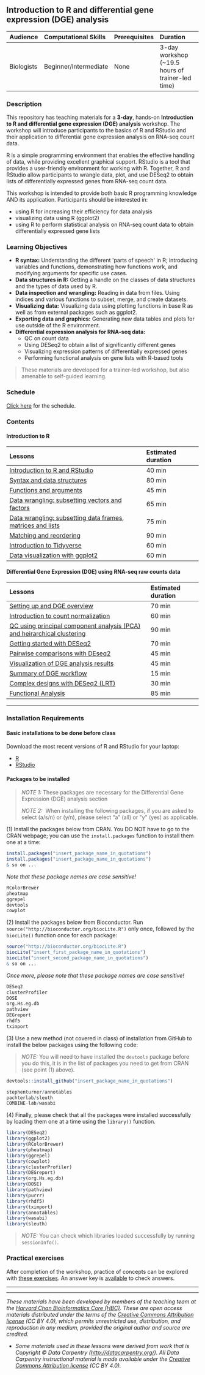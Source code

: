 ## Introduction to R and differential gene expression (DGE) analysis

| Audience | Computational Skills | Prerequisites | Duration |
:----------|:----------|:----------|:----------|
| Biologists | Beginner/Intermediate | None | 3-day workshop (~19.5 hours of trainer-led time)|

### Description
This repository has teaching materials for a **3-day**, hands-on **Introduction to R and differential gene expression (DGE) analysis** workshop. The workshop will introduce participants to the basics of R and RStudio and their application to differential gene expression analysis on RNA-seq count data.

R is a simple programming environment that enables the effective handling of data, while providing excellent graphical support. RStudio is a tool that provides a user-friendly environment for working with R. Together, R and RStudio allow participants to wrangle data, plot, and use DESeq2 to obtain lists of differentially expressed genes from RNA-seq count data.

This workshop is intended to provide both basic R programming knowledge AND its application. Participants should be interested in:

- using R for increasing their efficiency for data analysis
- visualizing data using R (ggplot2)
- using R to perform statistical analysis on RNA-seq count data to obtain differentially expressed gene lists

### Learning Objectives

- **R syntax:** Understanding the different 'parts of speech' in R; introducing variables and functions, demonstrating how functions work, and modifying arguments for specific use cases.
- **Data structures in R:** Getting a handle on the classes of data structures and the types of data used by R.
- **Data inspection and wrangling:** Reading in data from files. Using indices and various functions to subset, merge, and create datasets.
- **Visualizing data:** Visualizing data using plotting functions in base R as well as from external packages such as ggplot2.
- **Exporting data and graphics:** Generating new data tables and plots for use outside of the R environment.
- **Differential expression analysis for RNA-seq data:**
  - QC on count data
  - Using DESeq2 to obtain a list of significantly different genes
  - Visualizing expression patterns of differentially expressed genes
  - Performing functional analysis on gene lists with R-based tools

> These materials are developed for a trainer-led workshop, but also amenable to self-guided learning.

### Schedule

[Click here](https://hbctraining.github.io/Intro-to-R-with-DGE/schedule/) for the schedule.

### Contents

#### Introduction to R

| Lessons            | Estimated duration |
|:------------------------|:----------|
|[Introduction to R and RStudio](https://hbctraining.github.io/Intro-to-R/lessons/01_introR-R-and-RStudio.html) | 40 min |
|[Syntax and data structures](https://hbctraining.github.io/Intro-to-R/lessons/02_introR-syntax-and-data-structures.html) | 80 min |
|[Functions and arguments](https://hbctraining.github.io/Intro-to-R/lessons/03_introR-functions-and-arguments.html) | 45 min |
|[Data wrangling: subsetting vectors and factors](https://hbctraining.github.io/Intro-to-R/lessons/04_introR-data-wrangling.html) | 65 min |
|[Data wrangling: subsetting data frames, matrices and lists](https://hbctraining.github.io/Intro-to-R/lessons/05_introR-data-wrangling2.html) | 75 min |
|[Matching and reordering](https://hbctraining.github.io/Intro-to-R/lessons/06_advR-matching.html) | 90 min |
|[Introduction to Tidyverse](https://hbctraining.github.io/Intro-to-R/lessons/07_intro_tidyverse.html) | 60 min |
|[Data visualization with ggplot2](https://hbctraining.github.io/Intro-to-R/lessons/08_ggplot2.html) | 60 min |

#### Differential Gene Expression (DGE) using RNA-seq raw counts data

| Lessons            | Estimated duration |
|:------------------------|:----------|
|[Setting up and DGE overview](https://hbctraining.github.io/DGE_workshop/lessons/01_DGE_setup_and_overview.html) | 70 min |
|[Introduction to count normalization](https://hbctraining.github.io/DGE_workshop/lessons/02_DGE_count_normalization.html) | 60 min |
|[QC using principal component analysis (PCA) and heirarchical clustering](https://hbctraining.github.io/DGE_workshop/lessons/03_DGE_QC_analysis.html) | 90 min |
|[Getting started with DESeq2](https://hbctraining.github.io/DGE_workshop/lessons/04_DGE_DESeq2_analysis.html) | 70 min |
|[Pairwise comparisons with DEseq2](https://hbctraining.github.io/DGE_workshop/lessons/05_DGE_DESeq2_analysis2.html) | 45 min |
|[Visualization of DGE analysis results](https://hbctraining.github.io/Intro-to-R-with-DGE/lessons/B1_DGE_visualizing_results.html) | 45 min |
|[Summary of DGE workflow](https://hbctraining.github.io/DGE_workshop/lessons/07_DGE_summarizing_workflow.html) | 15 min |
|[Complex designs with DESeq2 (LRT)](https://hbctraining.github.io/DGE_workshop/lessons/08_DGE_LRT.html) | 30 min |
|[Functional Analysis](https://hbctraining.github.io/DGE_workshop/lessons/10_functional_analysis.html) | 85 min |

***

### Installation Requirements

#### Basic installations to be done before class

Download the most recent versions of R and RStudio for your laptop:

 - [R](http://lib.stat.cmu.edu/R/CRAN/) 
 - [RStudio](https://www.rstudio.com/products/rstudio/download/#download)

#### Packages to be installed 

> *NOTE 1:* These packages are necessary for the Differential Gene Expression (DGE) analysis section
> 
> *NOTE 2:*  When installing the following packages, if you are asked to select (a/s/n) or (y/n), please select “a” (all) or "y" (yes) as applicable.

(1) Install the packages below from CRAN. You DO NOT have to go to the CRAN webpage; you can use the `install.packages` function to install them one at a time:

```r
install.packages("insert_package_name_in_quotations")
install.packages("insert_package_name_in_quotations")
& so on ...
```

*Note that these package names are case sensitive!*

```r
RColorBrewer
pheatmap
ggrepel
devtools
cowplot
```

(2) Install the packages below from Bioconductor. Run `source("http://bioconductor.org/biocLite.R")` only once, followed by the `biocLite()` function once for each package:

```r
source("http://bioconductor.org/biocLite.R") 
biocLite("insert_first_package_name_in_quotations")
biocLite("insert_second_package_name_in_quotations")
& so on ...
```

*Once more, please note that these package names are case sensitive!*

```r
DESeq2
clusterProfiler
DOSE
org.Hs.eg.db
pathview
DEGreport
rhdf5
tximport
```

(3) Use a new method (not covered in class) of installation from GitHub to install the below packages using the following code:

> *NOTE:* You will need to have installed the `devtools` package before you do this, it is in the list of packages you need to get from CRAN (see point (1) above).

```r
devtools::install_github("insert_package_name_in_quotations")
```

```r
stephenturner/annotables
pachterlab/sleuth
COMBINE-lab/wasabi
```

(4) Finally, please check that all the packages were installed successfully by loading them one at a time using the `library()` function.  

```r
library(DESeq2)
library(ggplot2)
library(RColorBrewer)
library(pheatmap)
library(ggrepel)
library(cowplot)
library(clusterProfiler)
library(DEGreport)
library(org.Hs.eg.db)
library(DOSE)
library(pathview)
library(purrr)
library(rhdf5)
library(tximport)
library(annotables)
library(wasabi)
library(sleuth)
```

> *NOTE:* You can check which libraries loaded successfully by running `sessionInfo()`.   


### Practical exercises
After completion of the workshop, practice of concepts can be explored with [these exercises](https://hbctraining.github.io/DGE_workshop/exercises/DGE_analysis_exercises.html). An answer key is [available](https://hbctraining.github.io/DGE_workshop/exercises/DGE_analysis_exercises%20answer_key.html) to check answers.

****


***

*These materials have been developed by members of the teaching team at the [Harvard Chan Bioinformatics Core (HBC)](http://bioinformatics.sph.harvard.edu/). These are open access materials distributed under the terms of the [Creative Commons Attribution license](https://creativecommons.org/licenses/by/4.0/) (CC BY 4.0), which permits unrestricted use, distribution, and reproduction in any medium, provided the original author and source are credited.*

* *Some materials used in these lessons were derived from work that is Copyright © Data Carpentry (http://datacarpentry.org/). 
All Data Carpentry instructional material is made available under the [Creative Commons Attribution license](https://creativecommons.org/licenses/by/4.0/) (CC BY 4.0).*
